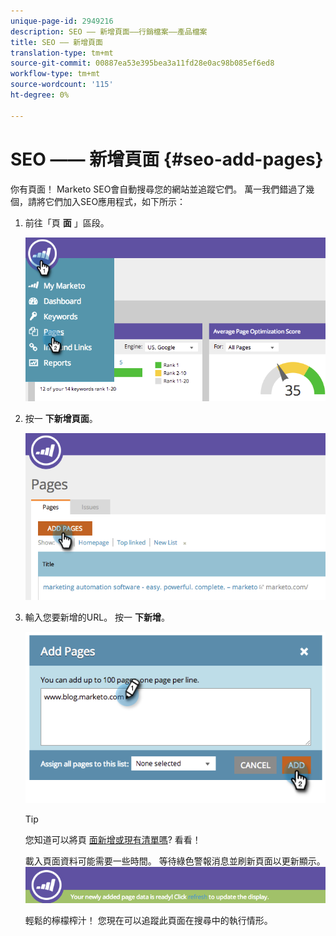 ```yaml
---
unique-page-id: 2949216
description: SEO —— 新增頁面——行銷檔案——產品檔案
title: SEO —— 新增頁面
translation-type: tm+mt
source-git-commit: 00887ea53e395bea3a11fd28e0ac98b085ef6ed8
workflow-type: tm+mt
source-wordcount: '115'
ht-degree: 0%

---
```



# SEO —— 新增頁面 {#seo-add-pages}

你有頁面！ Marketo SEO會自動搜尋您的網站並追蹤它們。 萬一我們錯過了幾個，請將它們加入SEO應用程式，如下所示：

1. 前往「頁 **面** 」區段。

   ![](assets/image2014-9-18-12-3a55-3a19.png)

1. 按一 **下新增頁面**。

   ![](assets/image2014-9-18-12-3a55-3a53.png)

1. 輸入您要新增的URL。 按一 **下新增**。

   ![](assets/image2014-9-18-12-3a56-3a15.png)

   >[!TIP]
   >
   >您知道可以將頁 [面新增或現有清單嗎](../../../../product-docs/additional-apps/seo/understanding-seo/seo-managing-lists.md)? 看看！

   載入頁面資料可能需要一些時間。 等待綠色警報消息並刷新頁面以更新顯示。
   ![](assets/image2014-9-18-12-3a57-3a10.png)

   輕鬆的檸檬榨汁！ 您現在可以追蹤此頁面在搜尋中的執行情形。

